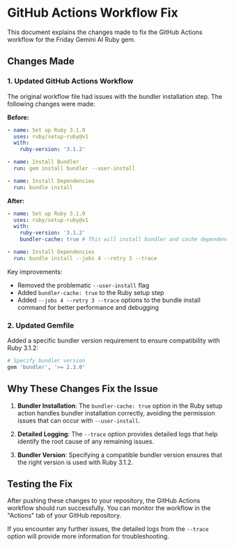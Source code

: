 # GitHub Actions Workflow Fix

This document explains the changes made to fix the GitHub Actions workflow for the Friday Gemini AI Ruby gem.

## Changes Made

### 1. Updated GitHub Actions Workflow

The original workflow file had issues with the bundler installation step. The following changes were made:

**Before:**
```yaml
- name: Set up Ruby 3.1.0
  uses: ruby/setup-ruby@v1
  with:
    ruby-version: '3.1.2'

- name: Install Bundler
  run: gem install bundler --user-install

- name: Install Dependencies
  run: bundle install
```

**After:**
```yaml
- name: Set up Ruby 3.1.0
  uses: ruby/setup-ruby@v1
  with:
    ruby-version: '3.1.2'
    bundler-cache: true # This will install bundler and cache dependencies

- name: Install Dependencies
  run: bundle install --jobs 4 --retry 3 --trace
```

Key improvements:
- Removed the problematic `--user-install` flag
- Added `bundler-cache: true` to the Ruby setup step
- Added `--jobs 4 --retry 3 --trace` options to the bundle install command for better performance and debugging

### 2. Updated Gemfile

Added a specific bundler version requirement to ensure compatibility with Ruby 3.1.2:

```ruby
# Specify bundler version
gem 'bundler', '>= 2.3.0'
```

## Why These Changes Fix the Issue

1. **Bundler Installation**: The `bundler-cache: true` option in the Ruby setup action handles bundler installation correctly, avoiding the permission issues that can occur with `--user-install`.

2. **Detailed Logging**: The `--trace` option provides detailed logs that help identify the root cause of any remaining issues.

3. **Bundler Version**: Specifying a compatible bundler version ensures that the right version is used with Ruby 3.1.2.

## Testing the Fix

After pushing these changes to your repository, the GitHub Actions workflow should run successfully. You can monitor the workflow in the "Actions" tab of your GitHub repository.

If you encounter any further issues, the detailed logs from the `--trace` option will provide more information for troubleshooting.

